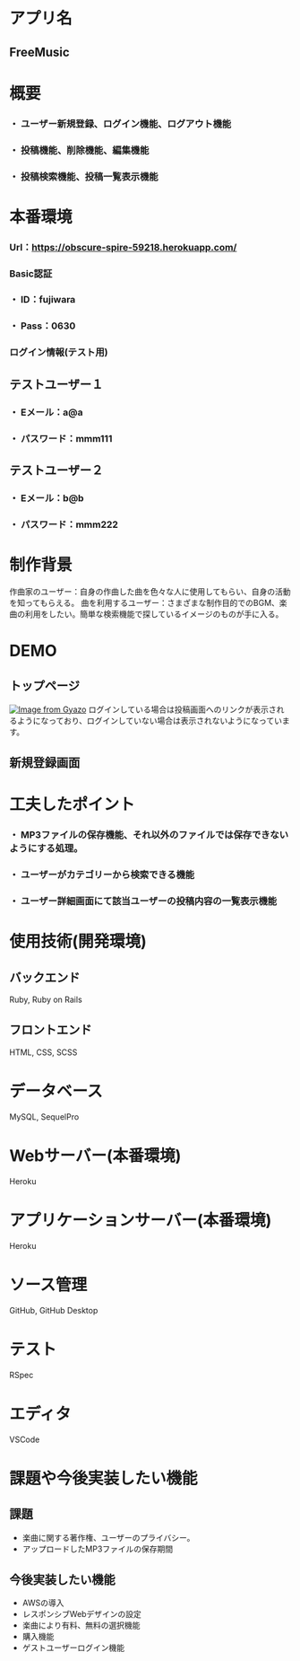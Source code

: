 # アプリ名
## FreeMusic

# 概要
### ・ ユーザー新規登録、ログイン機能、ログアウト機能
### ・ 投稿機能、削除機能、編集機能
### ・ 投稿検索機能、投稿一覧表示機能

# 本番環境
### Url：https://obscure-spire-59218.herokuapp.com/
### Basic認証
### ・ ID：fujiwara
### ・ Pass：0630
### ログイン情報(テスト用)
## テストユーザー１
### ・ Eメール：a@a
### ・ パスワード：mmm111
## テストユーザー２
### ・ Eメール：b@b
### ・ パスワード：mmm222

# 制作背景
作曲家のユーザー：自身の作曲した曲を色々な人に使用してもらい、自身の活動を知ってもらえる。
曲を利用するユーザー：さまざまな制作目的でのBGM、楽曲の利用をしたい。簡単な検索機能で探しているイメージのものが手に入る。

# DEMO
## トップページ
[![Image from Gyazo](https://i.gyazo.com/edb586f91d7722baa212baa32d3b3724.jpg)](https://gyazo.com/edb586f91d7722baa212baa32d3b3724)
ログインしている場合は投稿画面へのリンクが表示されるようになっており、ログインしていない場合は表示されないようになっています。
## 新規登録画面



# 工夫したポイント
### ・ MP3ファイルの保存機能、それ以外のファイルでは保存できないようにする処理。
### ・ ユーザーがカテゴリーから検索できる機能
### ・ ユーザー詳細画面にて該当ユーザーの投稿内容の一覧表示機能

# 使用技術(開発環境)
## バックエンド
Ruby, Ruby on Rails

## フロントエンド
HTML, CSS, SCSS

# データベース
MySQL, SequelPro

# Webサーバー(本番環境)
Heroku

# アプリケーションサーバー(本番環境)
Heroku

# ソース管理
GitHub, GitHub Desktop

# テスト
RSpec

# エディタ
VSCode

# 課題や今後実装したい機能
## 課題
- 楽曲に関する著作権、ユーザーのプライバシー。
- アップロードしたMP3ファイルの保存期間
## 今後実装したい機能
- AWSの導入
- レスポンシブWebデザインの設定
- 楽曲により有料、無料の選択機能
- 購入機能
- ゲストユーザーログイン機能